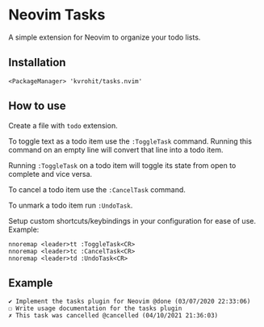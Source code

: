 # Neovim Tasks

A simple extension for Neovim to organize your todo lists.

## Installation 

```vim
<PackageManager> 'kvrohit/tasks.nvim'
```

## How to use

Create a file with `todo` extension.

To toggle text as a todo item use the `:ToggleTask` command. Running this command on an empty line will convert that line into a todo item.

Running `:ToggleTask` on a todo item will toggle its state from open to complete and vice versa.

To cancel a todo item use the `:CancelTask` command.

To unmark a todo item run `:UndoTask`.

Setup custom shortcuts/keybindings in your configuration for ease of use. Example:

```vim
nnoremap <leader>tt :ToggleTask<CR>
nnoremap <leader>tc :CancelTask<CR>
nnoremap <leader>td :UndoTask<CR>
```

## Example

```
✔ Implement the tasks plugin for Neovim @done (03/07/2020 22:33:06)
☐ Write usage documentation for the tasks plugin
✗ This task was cancelled @cancelled (04/10/2021 21:36:03)
```
